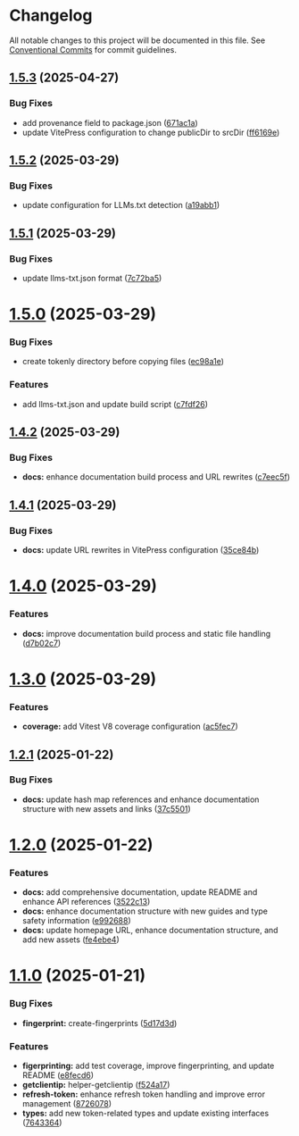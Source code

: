 # Changelog

All notable changes to this project will be documented in this file. See [Conventional Commits](https://conventionalcommits.org) for commit guidelines.

## [1.5.3](https://github.com/Nekzus/tokenly/compare/v1.5.2...v1.5.3) (2025-04-27)


### Bug Fixes

* add provenance field to package.json ([671ac1a](https://github.com/Nekzus/tokenly/commit/671ac1a53cee35ee5f7d49eebbfd497ea434c13d))
* update VitePress configuration to change publicDir to srcDir ([ff6169e](https://github.com/Nekzus/tokenly/commit/ff6169e7ebfa567a91cc482c462011f5717eb4e3))

## [1.5.2](https://github.com/Nekzus/tokenly/compare/v1.5.1...v1.5.2) (2025-03-29)


### Bug Fixes

* update configuration for LLMs.txt detection ([a19abb1](https://github.com/Nekzus/tokenly/commit/a19abb1d545c777d51d9255818aff3000bab7365))

## [1.5.1](https://github.com/Nekzus/tokenly/compare/v1.5.0...v1.5.1) (2025-03-29)


### Bug Fixes

* update llms-txt.json format ([7c72ba5](https://github.com/Nekzus/tokenly/commit/7c72ba5e22bcb4be70a65b6ff3a8d2f53c87135a))

# [1.5.0](https://github.com/Nekzus/tokenly/compare/v1.4.2...v1.5.0) (2025-03-29)


### Bug Fixes

* create tokenly directory before copying files ([ec98a1e](https://github.com/Nekzus/tokenly/commit/ec98a1e37645af159047815c17df0a01ad662a34))


### Features

* add llms-txt.json and update build script ([c7fdf26](https://github.com/Nekzus/tokenly/commit/c7fdf26ef3513eec7ea461e8706cdd042b1c85cd))

## [1.4.2](https://github.com/Nekzus/tokenly/compare/v1.4.1...v1.4.2) (2025-03-29)


### Bug Fixes

* **docs:** enhance documentation build process and URL rewrites ([c7eec5f](https://github.com/Nekzus/tokenly/commit/c7eec5f7bd9d972a28de3b7a437eb03bd25c3196))

## [1.4.1](https://github.com/Nekzus/tokenly/compare/v1.4.0...v1.4.1) (2025-03-29)


### Bug Fixes

* **docs:** update URL rewrites in VitePress configuration ([35ce84b](https://github.com/Nekzus/tokenly/commit/35ce84bac857a9f4bc1d65a8a3ae0fe5b47263dd))

# [1.4.0](https://github.com/Nekzus/tokenly/compare/v1.3.0...v1.4.0) (2025-03-29)


### Features

* **docs:** improve documentation build process and static file handling ([d7b02c7](https://github.com/Nekzus/tokenly/commit/d7b02c7b9a91c0c890991b735f36da16955c0b01))

# [1.3.0](https://github.com/Nekzus/tokenly/compare/v1.2.1...v1.3.0) (2025-03-29)


### Features

* **coverage:** add Vitest V8 coverage configuration ([ac5fec7](https://github.com/Nekzus/tokenly/commit/ac5fec733f0645a4be126a7d434547c3dadf042e))

## [1.2.1](https://github.com/Nekzus/tokenly/compare/v1.2.0...v1.2.1) (2025-01-22)


### Bug Fixes

* **docs:** update hash map references and enhance documentation structure with new assets and links ([37c5501](https://github.com/Nekzus/tokenly/commit/37c5501dae87367e591801b26ebed9c726ecca33))

# [1.2.0](https://github.com/Nekzus/tokenly/compare/v1.1.0...v1.2.0) (2025-01-22)


### Features

* **docs:** add comprehensive documentation, update README and enhance API references ([3522c13](https://github.com/Nekzus/tokenly/commit/3522c133bbe1bc8584806f6c9ab0affabd6d99e9))
* **docs:** enhance documentation structure with new guides and type safety information ([e992688](https://github.com/Nekzus/tokenly/commit/e9926884a9b8d3321bb7ce943c53e17ecda17588))
* **docs:** update homepage URL, enhance documentation structure, and add new assets ([fe4ebe4](https://github.com/Nekzus/tokenly/commit/fe4ebe43ea9d866e4027d728f03b9d5385915e57))

# [1.1.0](https://github.com/Nekzus/tokenly/compare/v1.0.2...v1.1.0) (2025-01-21)


### Bug Fixes

* **fingerprint:** create-fingerprints ([5d17d3d](https://github.com/Nekzus/tokenly/commit/5d17d3d613403b4c27cc47b3f7c09773acde9237))


### Features

* **figerprinting:** add test coverage, improve fingerprinting, and update README ([e8fecd6](https://github.com/Nekzus/tokenly/commit/e8fecd67c372f491912173a568a00759ca84663e))
* **getclientip:** helper-getclientip ([f524a17](https://github.com/Nekzus/tokenly/commit/f524a177f003fae81e344da32bcbca2dfddd9096))
* **refresh-token:** enhance refresh token handling and improve error management ([8726078](https://github.com/Nekzus/tokenly/commit/87260788b2b9bea9c93f7b61a05cf7998ea5f509))
* **types:** add new token-related types and update existing interfaces ([7643364](https://github.com/Nekzus/tokenly/commit/7643364638eb6f268c4002baf952e509926b3155))
